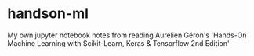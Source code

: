 # handson-ml
My own jupyter notebook notes from reading Aurélien Géron's 'Hands-On Machine Learning with Scikit-Learn, Keras &amp; Tensorflow 2nd Edition'
